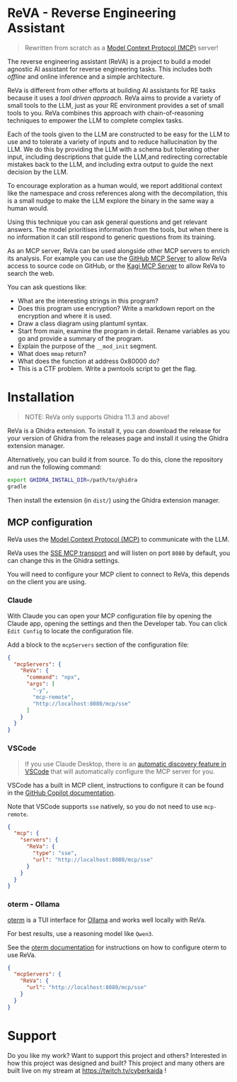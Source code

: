 # ReVA - Reverse Engineering Assistant

> Rewritten from scratch as a [Model Context Protocol (MCP)](https://modelcontextprotocol.io/faqs) server!

The reverse engineering assistant (ReVA) is a project to build a model agnostic AI assistant for
reverse engineering tasks. This includes both _offline_ and online inference and a simple architecture.

ReVa is different from other efforts at building AI assistants for RE tasks because it uses a _tool driven approach_.
ReVa aims to provide a variety of small tools to the LLM, just as your RE environment provides a set of small tools
to you. ReVa combines this approach with chain-of-reasoning techniques to empower the LLM to complete complex tasks.

Each of the tools given to the LLM are constructed to be easy for the LLM to use and to tolerate a variety of inputs
and to reduce hallucination by the LLM. We do this by providing the LLM with a schema but tolerating other input,
including descriptions that guide the LLM,and redirecting correctable mistakes back to the LLM, and including extra
output to guide the next decision by the LLM.

To encourage exploration as a human would, we report additional context like the namespace and cross references along with the decompilation, this
is a small nudge to make the LLM explore the binary in the same way a human would.

Using this technique you can ask general questions and get relevant answers. The model prioritises
information from the tools, but when there is no information it can still respond to generic
questions from its training.

As an MCP server, ReVa can be used alongside other MCP servers to enrich its analysis.
For example you can use the [GitHub MCP Server](https://github.com/github/github-mcp-server)
to allow ReVa access to source code on GitHub, or the
[Kagi MCP Server](https://github.com/kagisearch/kagimcp) to allow ReVa to search the web.

You can ask questions like:
- What are the interesting strings in this program?
- Does this program use encryption? Write a markdown report on the encryption and where it is used.
- Draw a class diagram using plantuml syntax.
- Start from main, examine the program in detail. Rename variables as you go and provide a summary of the program.
- Explain the purpose of the `__mod_init` segment.
- What does `mmap` return?
- What does the function at address 0x80000 do?
- This is a CTF problem. Write a pwntools script to get the flag.

# Installation

> NOTE: ReVa only supports Ghidra 11.3 and above!

ReVa is a Ghidra extension. To install it, you can download the release for your
version of Ghidra from the releases page and install it using the Ghidra extension manager.

Alternatively, you can build it from source. To do this, clone the repository and run the following command:

```bash
export GHIDRA_INSTALL_DIR=/path/to/ghidra
gradle
```

Then install the extension (in `dist/`) using the Ghidra extension manager.

## MCP configuration
ReVa uses the [Model Context Protocol (MCP)](https://modelcontextprotocol.io/faqs) to communicate with the LLM.

ReVa uses the [SSE MCP transport](https://modelcontextprotocol.io/docs/concepts/transports#server-sent-events-sse)
and will listen on port `8080` by default, you can change this in the Ghidra settings.

You will need to configure your MCP client to connect to ReVa, this depends on the client you are using.

### Claude

With Claude you can open your MCP configuration file by opening the Claude
app, opening the settings and then the Developer tab. You can click `Edit Config` to
locate the configuration file.

Add a block to the `mcpServers` section of the configuration file:

```json
{
  "mcpServers": {
    "ReVa": {
      "command": "npx",
      "args": [
        "-y",
        "mcp-remote",
        "http://localhost:8080/mcp/sse"
      ]
    }
  }
}

```

### VSCode

> If you use Claude Desktop, there is an [automatic discovery feature in VSCode](https://code.visualstudio.com/docs/copilot/chat/mcp-servers#_automatic-discovery-of-mcp-servers)
> that will automatically configure the MCP server for you.

VSCode has a built in MCP client, instructions to configure it can be found
in the [GitHub Copilot documentation](https://code.visualstudio.com/docs/copilot/chat/mcp-servers#_add-an-mcp-server-to-your-user-settings).

Note that VSCode supports `sse` natively, so you do not need to use `mcp-remote`.
```json
{
  "mcp": {
    "servers": {
      "ReVa": {
        "type": "sse",
        "url": "http://localhost:8080/mcp/sse"
      }
    }
  }
}
```

### oterm - Ollama

[oterm](https://ggozad.github.io/oterm/) is a TUI interface for [Ollama](https://ollama.com) and works well locally with ReVa.

For best results, use a reasoning model like `Qwen3`.

See the [oterm documentation](https://ggozad.github.io/oterm/mcp/#sse-transport) for instructions on how to configure
oterm to use ReVa.

```json
{
  "mcpServers": {
    "ReVa": {
      "url": "http://localhost:8080/mcp/sse"
    }
  }
}
```

# Support

Do you like my work? Want to support this project and others? Interested in how this project was designed and built?
This project and many others are built live on my stream at https://twitch.tv/cyberkaida !
